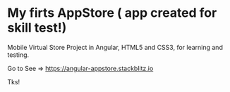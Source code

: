 # My firts AppStore ( app created for skill test!)
Mobile Virtual Store Project in Angular, HTML5 and CSS3, for learning and testing.

Go to See => https://angular-appstore.stackblitz.io

Tks!
